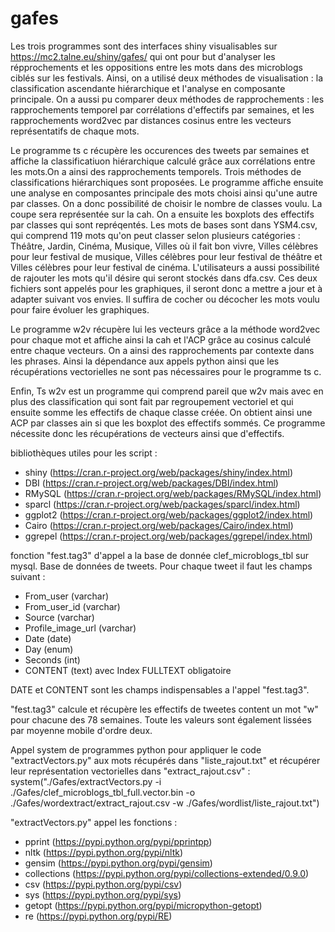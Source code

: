 # gafes


Les trois programmes sont des interfaces shiny visualisables sur https://mc2.talne.eu/shiny/gafes/ qui ont pour but d'analyser les répprochements et les oppositions entre les mots dans des microblogs ciblés sur les festivals. Ainsi, on a utilisé deux méthodes de visualisation : la classification ascendante hiérarchique et l'analyse en composante principale. On a aussi pu comparer deux méthodes de rapprochements : les rapprochements temporel par corrélations d'effectifs par semaines, et les rapprochements word2vec par distances cosinus entre les vecteurs représentatifs de chaque mots.

Le programme ts c récupère les occurences des tweets par semaines et affiche la classificatiuon hiérarchique calculé grâce aux corrélations entre les mots.On a ainsi des rapprochements temporels. Trois méthodes de classifications hiérarchiques sont proposées. 
Le programme affiche ensuite une analyse en composantes principale des mots choisi ainsi qu'une autre par classes. On a donc possibilité de choisir le nombre de classes voulu. La coupe sera représentée sur la cah.
On a ensuite les boxplots des effectifs par classes qui sont repréqentés.
Les mots de bases sont dans YSM4.csv, qui comprend 119 mots qu'on peut classer selon plusieurs catégories : Théâtre, Jardin, Cinéma, Musique, Villes où il fait bon vivre, Villes célèbres pour leur festival de musique, Villes célèbres pour leur festival de théâtre et Villes célèbres pour leur festival de cinéma.
L'utilisateurs a aussi possibilité de rajouter les mots qu'il désire qui seront stockés dans dfa.csv.
Ces deux fichiers sont appelés pour les graphiques, il seront donc a mettre a jour et à adapter suivant vos envies. 
Il suffira de cocher ou décocher les mots voulu pour faire évoluer les graphiques.

Le programme w2v récupère lui les vecteurs grâce a la méthode word2vec pour chaque mot et affiche ainsi la cah et l'ACP grâce au cosinus calculé entre chaque vecteurs. 
On a ainsi des rapprochements par contexte dans les phrases.
Ainsi la dépendance aux appels python ainsi que les récupérations vectorielles ne sont pas nécessaires pour le programme ts c.

Enfin, Ts w2v est un programme qui comprend pareil que w2v mais avec en plus des classification qui sont fait par regroupement vectoriel et qui ensuite somme les effectifs de chaque classe créée. On obtient ainsi une ACP par classes ain si que les boxplot des effectifs sommés. Ce programme nécessite donc les récupérations de vecteurs ainsi que d'effectifs.



bibliothèques utiles pour les script :
- shiny (https://cran.r-project.org/web/packages/shiny/index.html)
- DBI (https://cran.r-project.org/web/packages/DBI/index.html)
- RMySQL (https://cran.r-project.org/web/packages/RMySQL/index.html)
- sparcl (https://cran.r-project.org/web/packages/sparcl/index.html)
- ggplot2 (https://cran.r-project.org/web/packages/ggplot2/index.html)
- Cairo (https://cran.r-project.org/web/packages/Cairo/index.html)
- ggrepel (https://cran.r-project.org/web/packages/ggrepel/index.html)

fonction "fest.tag3" d'appel a la base de donnée clef_microblogs_tbl sur mysql.
Base de données de tweets. Pour chaque tweet il faut les champs suivant :
  - From_user (varchar)
  - From_user_id (varchar)
  - Source (varchar)
  - Profile_image_url (varchar)
  - Date (date)
  - Day (enum)
  - Seconds (int)
  - CONTENT (text) avec Index FULLTEXT obligatoire

DATE et CONTENT sont les champs indispensables a l'appel "fest.tag3".


"fest.tag3" calcule et récupère les effectifs de tweetes content un mot "w" pour chacune des 78 semaines. Toute les valeurs sont également
lissées par moyenne mobile d'ordre deux.


Appel system de programmes python pour appliquer le code "extractVectors.py" aux mots récupérés dans "liste_rajout.txt" et récupérer leur représentation vectorielles dans "extract_rajout.csv" : 
system("./Gafes/extractVectors.py -i ./Gafes/clef_microblogs_tbl_full.vector.bin -o ./Gafes/wordextract/extract_rajout.csv -w ./Gafes/wordlist/liste_rajout.txt")

"extractVectors.py" appel les fonctions :
- pprint (https://pypi.python.org/pypi/pprintpp)
- nltk (https://pypi.python.org/pypi/nltk)
- gensim (https://pypi.python.org/pypi/gensim)
- collections (https://pypi.python.org/pypi/collections-extended/0.9.0)
- csv (https://pypi.python.org/pypi/csv)
- sys (https://pypi.python.org/pypi/sys)
- getopt (https://pypi.python.org/pypi/micropython-getopt)
- re (https://pypi.python.org/pypi/RE)

